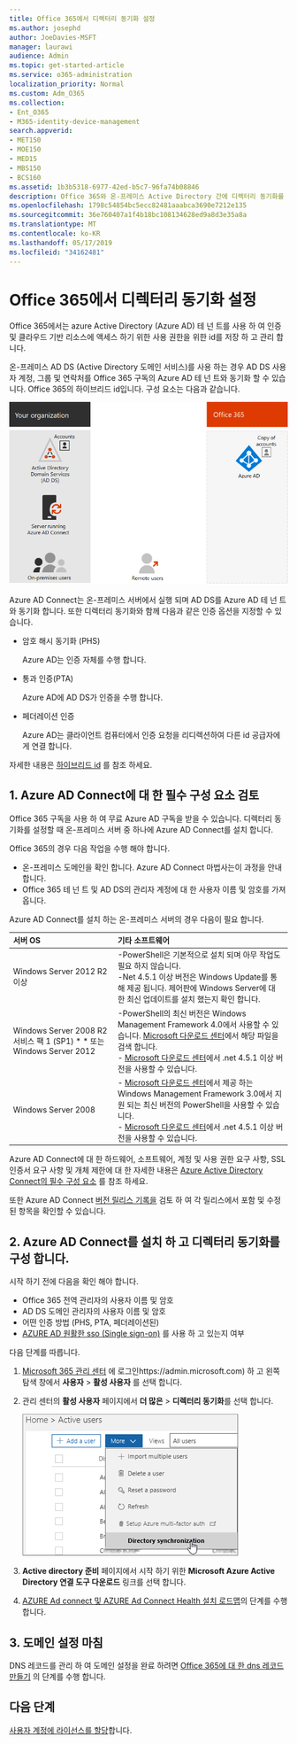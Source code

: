 ```yaml
---
title: Office 365에서 디렉터리 동기화 설정
ms.author: josephd
author: JoeDavies-MSFT
manager: laurawi
audience: Admin
ms.topic: get-started-article
ms.service: o365-administration
localization_priority: Normal
ms.custom: Adm_O365
ms.collection:
- Ent_O365
- M365-identity-device-management
search.appverid:
- MET150
- MOE150
- MED15
- MBS150
- BCS160
ms.assetid: 1b3b5318-6977-42ed-b5c7-96fa74b08846
description: Office 365와 온-프레미스 Active Directory 간에 디렉터리 동기화를 설정 하는 방법에 대해 알아봅니다.
ms.openlocfilehash: 1798c54854bc5ecc82481aaabca3690e7212e135
ms.sourcegitcommit: 36e760407a1f4b18bc108134628ed9a8d3e35a8a
ms.translationtype: MT
ms.contentlocale: ko-KR
ms.lasthandoff: 05/17/2019
ms.locfileid: "34162481"
---
```

# <a name="set-up-directory-synchronization-for-office-365"></a>Office 365에서 디렉터리 동기화 설정

Office 365에서는 azure Active Directory (Azure AD) 테 넌 트를 사용 하 여 인증 및 클라우드 기반 리소스에 액세스 하기 위한 사용 권한을 위한 id를 저장 하 고 관리 합니다. 

온-프레미스 AD DS (Active Directory 도메인 서비스)를 사용 하는 경우 AD DS 사용자 계정, 그룹 및 연락처를 Office 365 구독의 Azure AD 테 넌 트와 동기화 할 수 있습니다. Office 365의 하이브리드 id입니다. 구성 요소는 다음과 같습니다.

![](./media/about-office-365-identity/hybrid-identity.png)

Azure AD Connect는 온-프레미스 서버에서 실행 되며 AD DS를 Azure AD 테 넌 트와 동기화 합니다. 또한 디렉터리 동기화와 함께 다음과 같은 인증 옵션을 지정할 수 있습니다.

- 암호 해시 동기화 (PHS)

  Azure AD는 인증 자체를 수행 합니다.

- 통과 인증(PTA)

  Azure AD에 AD DS가 인증을 수행 합니다.

- 페더레이션 인증

  Azure AD는 클라이언트 컴퓨터에서 인증 요청을 리디렉션하여 다른 id 공급자에 게 연결 합니다.

자세한 내용은 [하이브리드 id](plan-for-directory-synchronization.md) 를 참조 하세요.
  
## <a name="1-review-prerequisites-for-azure-ad-connect"></a>1. Azure AD Connect에 대 한 필수 구성 요소 검토

Office 365 구독을 사용 하 여 무료 Azure AD 구독을 받을 수 있습니다. 디렉터리 동기화를 설정할 때 온-프레미스 서버 중 하나에 Azure AD Connect를 설치 합니다.
  
Office 365의 경우 다음 작업을 수행 해야 합니다.
  
- 온-프레미스 도메인을 확인 합니다. Azure AD Connect 마법사는이 과정을 안내 합니다.
- Office 365 테 넌 트 및 AD DS의 관리자 계정에 대 한 사용자 이름 및 암호를 가져옵니다.

Azure AD Connect를 설치 하는 온-프레미스 서버의 경우 다음이 필요 합니다.
  
|**서버 OS**|**기타 소프트웨어**|
|:-----|:-----|
|Windows Server 2012 R2 이상 | -PowerShell은 기본적으로 설치 되며 아무 작업도 필요 하지 않습니다.  <br> -Net 4.5.1 이상 버전은 Windows Update를 통해 제공 됩니다. 제어판에 Windows Server에 대 한 최신 업데이트를 설치 했는지 확인 합니다. |
|Windows Server 2008 R2 서비스 팩 1 (SP1) * * 또는 Windows Server 2012 | -PowerShell의 최신 버전은 Windows Management Framework 4.0에서 사용할 수 있습니다. [Microsoft 다운로드 센터](https://go.microsoft.com/fwlink/p/?LinkId=717996)에서 해당 파일을 검색 합니다.  <br> - [Microsoft 다운로드 센터](https://go.microsoft.com/fwlink/p/?LinkId=717996)에서 .net 4.5.1 이상 버전을 사용할 수 있습니다. |
|Windows Server 2008 | - [Microsoft 다운로드 센터](https://go.microsoft.com/fwlink/p/?LinkId=717996)에서 제공 하는 Windows Management Framework 3.0에서 지원 되는 최신 버전의 PowerShell을 사용할 수 있습니다.  <br> - [Microsoft 다운로드 센터](https://go.microsoft.com/fwlink/p/?LinkId=717996)에서 .net 4.5.1 이상 버전을 사용할 수 있습니다. |

Azure AD Connect에 대 한 하드웨어, 소프트웨어, 계정 및 사용 권한 요구 사항, SSL 인증서 요구 사항 및 개체 제한에 대 한 자세한 내용은 [Azure Active Directory Connect의 필수 구성 요소](https://docs.microsoft.com/azure/active-directory/hybrid/how-to-connect-install-prerequisites) 를 참조 하세요.
  
또한 Azure AD Connect [버전 릴리스 기록을](https://docs.microsoft.com/azure/active-directory/hybrid/reference-connect-version-history) 검토 하 여 각 릴리스에서 포함 및 수정 된 항목을 확인할 수 있습니다.

## <a name="2-install-azure-ad-connect-and-configure-directory-synchronization"></a>2. Azure AD Connect를 설치 하 고 디렉터리 동기화를 구성 합니다.

시작 하기 전에 다음을 확인 해야 합니다.

- Office 365 전역 관리자의 사용자 이름 및 암호
- AD DS 도메인 관리자의 사용자 이름 및 암호
- 어떤 인증 방법 (PHS, PTA, 페더레이션된)
- [AZURE AD 원활한 sso (Single sign-on)](https://docs.microsoft.com/azure/active-directory/hybrid/how-to-connect-sso) 를 사용 하 고 있는지 여부

다음 단계를 따릅니다.

1. [Microsoft 365 관리 센터](https://admin.microsoft.com) 에 로그인https://admin.microsoft.com) 하 고 왼쪽 탐색 창에서 **사용자** \> **활성 사용자** 를 선택 합니다.
2. 관리 센터의 **활성 사용자** 페이지에서 **더 많은** \> **디렉터리 동기화**를 선택 합니다.

    ![기타 메뉴에서 디렉터리 동기화를 선택 합니다.](media/dc6669e5-c01b-471e-9cdf-04f5d44e1c4b.png)
  
3. **Active directory 준비** 페이지에서 시작 하기 위한 **Microsoft Azure Active Directory 연결 도구 다운로드** 링크를 선택 합니다. 
4. [AZURE Ad connect 및 AZURE Ad Connect Health 설치 로드맵](https://docs.microsoft.com/azure/active-directory/hybrid/how-to-connect-install-roadmap)의 단계를 수행 합니다.

## <a name="3-finish-setting-up-domains"></a>3. 도메인 설정 마침

DNS 레코드를 관리 하 여 도메인 설정을 완료 하려면 [Office 365에 대 한 dns 레코드 만들기](https://support.office.com/article/b0f3fdca-8a80-4e8e-9ef3-61e8a2a9ab23) 의 단계를 수행 합니다.

## <a name="next-step"></a>다음 단계

[사용자 계정에 라이선스를 할당](assign-licenses-to-user-accounts.md)합니다.

